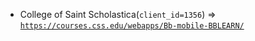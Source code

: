  - College of Saint Scholastica(`client_id=1356`) => [`https://courses.css.edu/webapps/Bb-mobile-BBLEARN/`](https://courses.css.edu/webapps/Bb-mobile-BBLEARN/)
